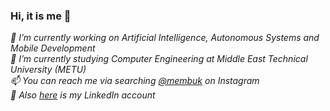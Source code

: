 ### Hi, it is me 👋
*🔭 I’m currently working on Artificial Intelligence, Autonomous Systems and Mobile Development*  
*🌱 I’m currently studying Computer Engineering at Middle East Technical University (METU)*  
*📫 You can reach me via searching [@membuk](https://www.instagram.com/membuk/) on Instagram*  
*💬 Also [here](https://www.linkedin.com/in/mehmet-kekec) is my LinkedIn account*

<!--
**membuk/membuk** is a ✨ _special_ ✨ repository because its `README.md` (this file) appears on your GitHub profile.

Here are some ideas to get you started:

- 🔭 I’m currently working on ...
- 🌱 I’m currently learning ...
- 👯 I’m looking to collaborate on ...
- 🤔 I’m looking for help with ...
- 💬 Ask me about ...
- 📫 How to reach me: ...
- 😄 Pronouns: ...
- ⚡ Fun fact: ...
-->
